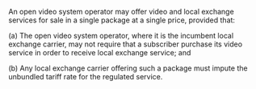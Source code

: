 An open video system operator may offer video and local exchange services for sale in a single package at a single price, provided that:
                                    

(a) The open video system operator, where it is the incumbent local exchange carrier, may not require that a subscriber purchase its video service in order to receive local exchange service; and

(b) Any local exchange carrier offering such a package must impute the unbundled tariff rate for the regulated service.

